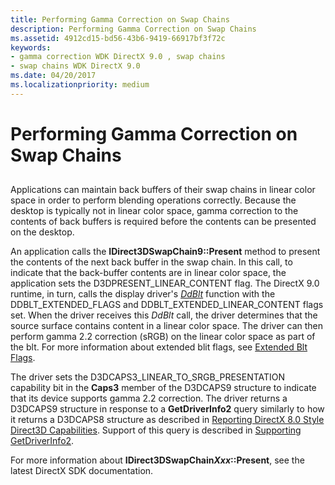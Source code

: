 ```yaml
---
title: Performing Gamma Correction on Swap Chains
description: Performing Gamma Correction on Swap Chains
ms.assetid: 4912cd15-bd56-43b6-9419-66917bf3f72c
keywords:
- gamma correction WDK DirectX 9.0 , swap chains
- swap chains WDK DirectX 9.0
ms.date: 04/20/2017
ms.localizationpriority: medium
---
```


# Performing Gamma Correction on Swap Chains


## <span id="ddk_performing_gamma_correction_on_swap_chains_gg"></span><span id="DDK_PERFORMING_GAMMA_CORRECTION_ON_SWAP_CHAINS_GG"></span>


Applications can maintain back buffers of their swap chains in linear color space in order to perform blending operations correctly. Because the desktop is typically not in linear color space, gamma correction to the contents of back buffers is required before the contents can be presented on the desktop.

An application calls the **IDirect3DSwapChain9::Present** method to present the contents of the next back buffer in the swap chain. In this call, to indicate that the back-buffer contents are in linear color space, the application sets the D3DPRESENT\_LINEAR\_CONTENT flag. The DirectX 9.0 runtime, in turn, calls the display driver's [*DdBlt*](https://msdn.microsoft.com/library/windows/hardware/ff549205) function with the DDBLT\_EXTENDED\_FLAGS and DDBLT\_EXTENDED\_LINEAR\_CONTENT flags set. When the driver receives this *DdBlt* call, the driver determines that the source surface contains content in a linear color space. The driver can then perform gamma 2.2 correction (sRGB) on the linear color space as part of the blt. For more information about extended blit flags, see [Extended Blt Flags](extended-blt-flags.md).

The driver sets the D3DCAPS3\_LINEAR\_TO\_SRGB\_PRESENTATION capability bit in the **Caps3** member of the D3DCAPS9 structure to indicate that its device supports gamma 2.2 correction. The driver returns a D3DCAPS9 structure in response to a **GetDriverInfo2** query similarly to how it returns a D3DCAPS8 structure as described in [Reporting DirectX 8.0 Style Direct3D Capabilities](reporting-directx-8-0-style-direct3d-capabilities.md). Support of this query is described in [Supporting GetDriverInfo2](supporting-getdriverinfo2.md).

For more information about **IDirect3DSwapChain*Xxx*::Present**, see the latest DirectX SDK documentation.

 

 





